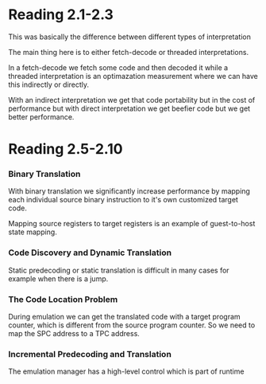 # Reading 2.1-2.3 

This was basically the difference between different types of interpretation 

The main thing here is to either fetch-decode or threaded interpretations. 

In a fetch-decode we fetch some code and then decoded it while a threaded interpretation is an optimazation measurement where we can have this indirectly or directly. 

With an indirect interpretation we get that code portability but in the cost of performance but with direct interpretation we get beefier code but we get better performance. 

# Reading 2.5-2.10

### Binary Translation 

With binary translation we significantly increase performance by mapping each individual source binary instruction to it's own customized target code. 

Mapping source registers to target registers is an example of guest-to-host state mapping. 

### Code Discovery and Dynamic Translation 

Static predecoding or static translation is difficult in many cases for example when there is a jump.

### The Code Location Problem 

During emulation we can get the translated code with a target program counter, which is different from the source program counter. So we need to map the SPC address to a TPC address. 

### Incremental Predecoding and Translation 

The emulation manager has a high-level control which is part of runtime 


